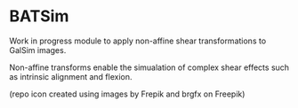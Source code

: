 # BATSim

Work in progress module to apply non-affine shear transformations to GalSim images.

Non-affine transforms enable the simualation of complex shear effects such as intrinsic alignment and flexion.

(repo icon created using images by Frepik and brgfx on Freepik)